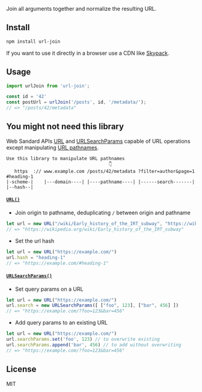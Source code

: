 Join all arguments together and normalize the resulting URL.


## Install

```bash
npm install url-join
```

If you want to use it directly in a browser use a CDN like [Skypack](https://www.skypack.dev/view/url-join).

## Usage

```javascript
import urlJoin from 'url-join';

const id = '42'
const postUrl = urlJoin('/posts', id, '/metadata/');
// => "/posts/42/metadata"
```
## You might not need this library

Web Sandard APIs [URL][1] and [URLSearchParams][1] capable of URL operations except manipulating [URL pathnames][2].
```
Use this library to manipulate URL pathnames
                                      👇
   https  :// www.example.com /posts/42/metadata ?filter=author&page=1 #heading-1
|-scheme-|    |---domain----| |----pathname----| |------search-------| |--hash--|
```

#### [`URL()`][1]

- Join origin to pathname, deduplicating `/` between origin and pathname
```js
let url = new URL("/wiki/Early_history_of_the_IRT_subway", "https://wikipedia.org/")
// => "https://wikipedia.org/wiki/Early_history_of_the_IRT_subway"
```

- Set the url hash
```js
let url = new URL("https://example.com/")
url.hash = "heading-1"
// => "https://example.com/#heading-1"
```

#### [`URLSearchParams()`][1]
- Set query params on a URL
```js
let url = new URL("https://example.com/")
url.search = new URLSearchParams([ ["foo", 123], ["bar", 456] ])
// => "https://example.com/?foo=123&bar=456"
```
- Add query params to an existing URL
```js
let url = new URL("https://example.com/")
url.searchParams.set('foo', 123) // to overwrite existing
url.searchParams.append('bar', 456) // to add without overwriting
// => "https://example.com/?foo=123&bar=456"
```

## License

MIT


[1]: https://developer.mozilla.org/en-US/docs/Web/API/URL_API
[2]: https://developer.mozilla.org/en-US/docs/Web/API/URL/pathname
